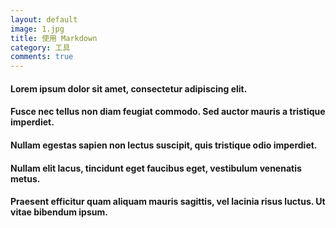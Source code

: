 ```yaml
---
layout: default
image: 1.jpg
title: 使用 Markdown
category: 工具
comments: true
---
```



####        Lorem ipsum dolor sit amet, consectetur adipiscing elit. 
####        Fusce nec tellus non diam feugiat commodo. Sed auctor mauris a tristique imperdiet. 
####        Nullam egestas sapien non lectus suscipit, quis tristique odio imperdiet.
####        Nullam elit lacus, tincidunt eget faucibus eget, vestibulum venenatis metus.
####        Praesent efficitur quam aliquam mauris sagittis, vel lacinia risus luctus. Ut vitae bibendum ipsum.
